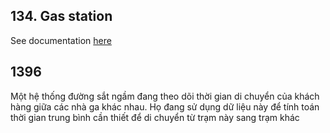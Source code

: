 



## 134. Gas station

See documentation [here](https://docs.google.com/spreadsheets/d/1Ne4jg4kbCK2UwCcxuunQhOzktt1ZJaWAJpRSUzoi1IM/edit?usp=sharing)


## 1396

Một hệ thống đường sắt ngầm đang theo dõi thời gian di chuyển của khách hàng giữa các nhà ga khác nhau. Họ đang sử dụng dữ liệu này để tính toán thời gian trung bình cần thiết để di chuyển từ trạm này sang trạm khác